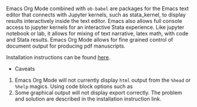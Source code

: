 Emacs Org Mode combined with `ob-babel` are packages for the Emacs text editor that connects with Jupyter kernels, such as stata_kernel, 
to display results interactively inside the text editor.  Emacs also allows full console access to jupyter kernels 
for an interactive Stata experience. Like jupyter notebook or lab, it allows for mixing of text narrative, latex math, 
with code and Stata results.  Emacs Org Mode allows for fine grained control of document output for producing pdf manuscripts.

Installation instructions can be found [here](https://rlhick.people.wm.edu/posts/stata_kernel_emacs.html).

* Caveats 
1.  Emacs Org Mode will not currently display `html` output from the `%head` or `%help` magics.  Using code block options such as  
2.  Some graphical output will not display export correctly.  The problem and solution are described in the installation instruction link.  
